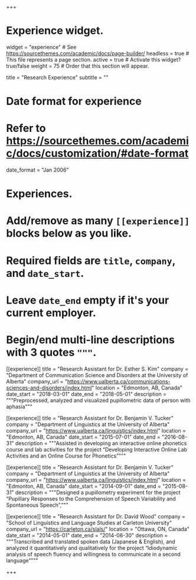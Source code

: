 +++
# Experience widget.
widget = "experience"  # See https://sourcethemes.com/academic/docs/page-builder/
headless = true  # This file represents a page section.
active = true  # Activate this widget? true/false
weight = 75  # Order that this section will appear.

title = "Research Experience"
subtitle = ""

# Date format for experience
#   Refer to https://sourcethemes.com/academic/docs/customization/#date-format
date_format = "Jan 2006"

# Experiences.
#   Add/remove as many `[[experience]]` blocks below as you like.
#   Required fields are `title`, `company`, and `date_start`.
#   Leave `date_end` empty if it's your current employer.
#   Begin/end multi-line descriptions with 3 quotes `"""`.
[[experience]]
  title = "Research Assistant for Dr. Esther S. Kim"
  company = "Department of Communication Science and Disorders at the University of Alberta"
  company_url = "https://www.ualberta.ca/communications-sciences-and-disorders/index.html"
  location = "Edmonton, AB, Canada"
  date_start = "2018-03-01"
  date_end = "2018-05-01"
  description = """Preprocessed, analyzed and visualized pupillometric data of person with aphasia"""

[[experience]]
  title = "Research Assistant for Dr. Benjamin V. Tucker"
  company = "Department of Linguistics at the University of Alberta"
  company_url = "https://www.ualberta.ca/linguistics/index.html"
  location = "Edmonton, AB, Canada"
  date_start = "2015-07-01"
  date_end = "2016-08-31"
  description = """Assisted in developing an interactive online phonetics course and lab activities for the project “Developing Interactive Online Lab Activities and an Online Course for Phonetics”"""

[[experience]]
  title = "Research Assistant for Dr. Benjamin V. Tucker"
  company = "Department of Linguistics at the University of Alberta"
  company_url = "https://www.ualberta.ca/linguistics/index.html"
  location = "Edmonton, AB, Canada"
  date_start = "2014-09-01"
  date_end = "2015-08-31"
  description = """Designed a pupillometry experiment for the project “Pupillary Responses to the Comprehension of Speech Variability
and Spontaneous Speech”,"""

[[experience]]
  title = "Research Assistant for Dr. David Wood"
  company = "School of Linguistics and Language Studies at Carleton University"
  company_url = "https://carleton.ca/slals/"
  location = "Ottawa, ON, Canada"
  date_start = "2014-05-01"
  date_end = "2014-06-30"
  description = """Transcribed and translated spoken data (Japanese & English), and analyzed it quantitatively and qualitatively for the project “Idiodynamic analysis of speech fluency and willingness to communicate in a second language”"""

+++
